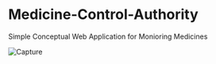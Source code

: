 # Medicine-Control-Authority
Simple Conceptual Web Application for Monioring Medicines

![Capture](https://github.com/ahrana/Medicine-Control-Authority/assets/8151183/95b035f3-8549-47dc-9893-2fbdda63b28d)
